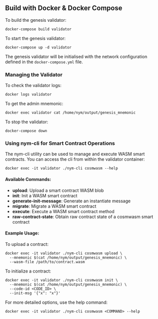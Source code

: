 ## Build with Docker & Docker Compose

To build the genesis validator:

```
docker-compose build validator
```

To start the genesis validator:

```
docker-compose up -d validator
```

The genesis validator will be initialised with the network configuration defined in the `docker-compose.yml` file.

### Managing the Validator

To check the validator logs:

```
docker logs validator
```

To get the admin mnemonic:

```
docker exec validator cat /home/nym/output/genesis_mnemonic
```

To stop the validator:

```
docker-compose down
```

### Using nym-cli for Smart Contract Operations

The nym-cli utility can be used to manage and execute WASM smart contracts. You can access the cli from within the validator container:

```
docker exec -it validator ./nym-cli cosmwasm --help
```

#### Available Commands:

- **upload**: Upload a smart contract WASM blob
- **init**: Init a WASM smart contract
- **generate-init-message**: Generate an instantiate message
- **migrate**: Migrate a WASM smart contract
- **execute**: Execute a WASM smart contract method
- **raw-contract-state**: Obtain raw contract state of a cosmwasm smart contract

#### Example Usage:

To upload a contract:

```
docker exec -it validator ./nym-cli cosmwasm upload \
  --mnemonic $(cat /home/nym/output/genesis_mnemonic) \
  --wasm-file /path/to/contract.wasm
```

To initialize a contract:

```
docker exec -it validator ./nym-cli cosmwasm init \
  --mnemonic $(cat /home/nym/output/genesis_mnemonic) \
  --code-id <CODE_ID> \
  --init-msg '{"x": "x"}'
```

For more detailed options, use the help command:

```
docker exec -it validator ./nym-cli cosmwasm <COMMAND> --help
```